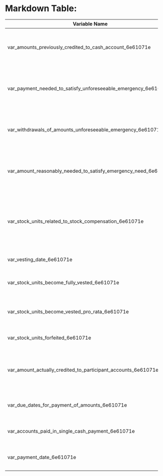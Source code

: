 
# Markdown Table:
| Variable Name                                            | Purpose                                                                                     |
|----------------------------------------------------------|---------------------------------------------------------------------------------------------|
| var_amounts_previously_credited_to_cash_account_6e61071e | Capture amounts previously credited to the Participant's Cash Account                        |
| var_payment_needed_to_satisfy_unforeseeable_emergency_6e61071e | Capture the amount of payment needed to satisfy an unforeseeable emergency             |
| var_withdrawals_of_amounts_unforeseeable_emergency_6e61071e | Capture withdrawals of amounts due to an unforeseeable emergency                             |
| var_amount_reasonably_needed_to_satisfy_emergency_need_6e61071e | Capture the amount reasonably needed to satisfy the emergency need                           |
| var_stock_units_related_to_stock_compensation_6e61071e   | Capture Stock Units credited to a Participant's Account related to a deferral of Stock Compensation |
| var_vesting_date_6e61071e                                | Capture the vesting date of Stock Units                                                     |
| var_stock_units_become_fully_vested_6e61071e             | Capture when Stock Units become fully vested                                                |
| var_stock_units_become_vested_pro_rata_6e61071e           | Capture when Stock Units become vested pro rata                                             |
| var_stock_units_forfeited_6e61071e                       | Capture when Stock Units are forfeited                                                      |
| var_amount_actually_credited_to_participant_accounts_6e61071e | Capture the amount actually credited to a Participant's Accounts under the Plan            |
| var_due_dates_for_payment_of_amounts_6e61071e             | Capture the due dates for the payment of amounts                                            |
| var_accounts_paid_in_single_cash_payment_6e61071e         | Capture accounts paid in a single cash payment                                              |
| var_payment_date_6e61071e                                | Capture the date of payment of Accounts                                                     |
